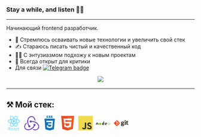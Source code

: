 ###  Stay a while, and listen 🧙‍♂️
---
Начинающий frontend разработчик.
<ul>
  <li> 🚀 Стремлюсь осваивать новые технологии и увеличить свой стек </li>
  <li> ✍️ Стараюсь писать чистый и качественный код </li>
  <li> 👨‍💻 С энтузиазмом подхожу к новым проектам </li>
  <li> 🧠 Всегда открыт для критики </li>
  <li> Для связи <a href="t.me/Limace_cerebrale"> <img src="https://shields.io/badge/Telegram-blue" alt="Telegram badge" /> </a> </li>
</ul>


<div id="header" align="center">
  <img src="https://media.giphy.com/media/MdA16VIoXKKxNE8Stk/giphy.gif" width="200"/>
</div>

---
## ⚒️ Мой стек:
<div>
  <img src="https://github.com/devicons/devicon/blob/master/icons/react/react-original-wordmark.svg" title="React" alt="React" width="40" height="40"/>&nbsp;
  <img src="https://github.com/devicons/devicon/blob/master/icons/redux/redux-original.svg" title="Redux" alt="Redux " width="40" height="40"/>&nbsp;
  <img src="https://github.com/devicons/devicon/blob/master/icons/css3/css3-plain-wordmark.svg"  title="CSS3" alt="CSS" width="40" height="40"/>&nbsp;
  <img src="https://github.com/devicons/devicon/blob/master/icons/html5/html5-original.svg" title="HTML5" alt="HTML" width="40" height="40"/>&nbsp;
  <img src="https://github.com/devicons/devicon/blob/master/icons/javascript/javascript-original.svg" title="JavaScript" alt="JavaScript" width="40" height="40"/>&nbsp;
  <img src="https://github.com/devicons/devicon/blob/master/icons/nodejs/nodejs-original-wordmark.svg" title="NodeJS" alt="NodeJS" width="40" height="40"/>&nbsp;
  <img src="https://github.com/devicons/devicon/blob/master/icons/git/git-original-wordmark.svg" title="Git" **alt="Git" width="40" height="40"/>
</div>
